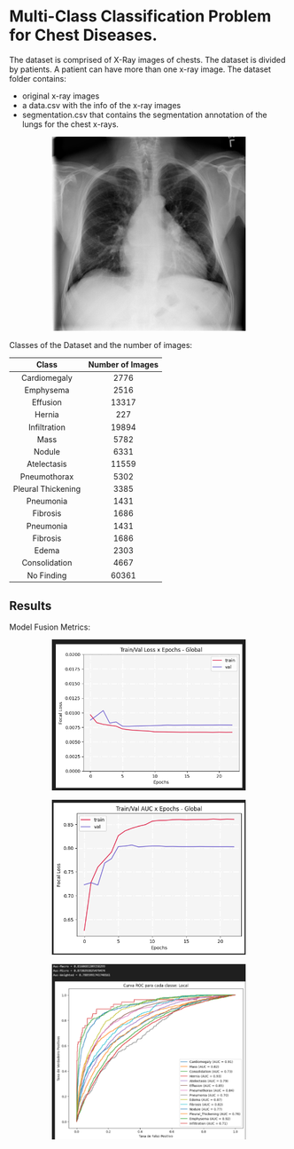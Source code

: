 # Multi-Class Classification Problem for Chest Diseases. 

The dataset is comprised of X-Ray images of chests. The dataset is divided by patients. A patient can have more than one x-ray image.
The dataset folder contains:
* original x-ray images
* a data.csv with the info of the x-ray images
*  segmentation.csv that contains the segmentation annotation of the lungs for the chest x-rays.

<p align="center">
  <img src="dataset/images/00000001_000.png" width="350" title="x-ray chest image">
</p>

Classes of the Dataset and the number of images:

|        Class       	| Number of Images 	|
|:------------------:	|:----------------:	|
|    Cardiomegaly    	|       2776       	|
|      Emphysema     	|       2516       	|
|      Effusion      	|       13317      	|
|       Hernia       	|        227       	|
|    Infiltration    	|       19894      	|
|        Mass        	|       5782       	|
|       Nodule       	|       6331       	|
|     Atelectasis    	|       11559      	|
|    Pneumothorax    	|       5302       	|
| Pleural Thickening 	|       3385       	|
|      Pneumonia     	|       1431       	|
|      Fibrosis      	|       1686       	|
|      Pneumonia     	|       1431       	|
|      Fibrosis      	|       1686       	|
|        Edema       	|       2303       	|
|    Consolidation   	|       4667       	|
|     No Finding     	|       60361      	|

## Results

Model Fusion Metrics:

<p align="center">
  <img src="readme_files/train_val_loss.png" width="350" title="Loss">
</p>


<p align="center">
  <img src="readme_files/train_val_auc.png" width="350" title="AUC">
</p>

<p align="center">
  <img src="readme_files/roc.png" width="350" title="ROC">
</p>
